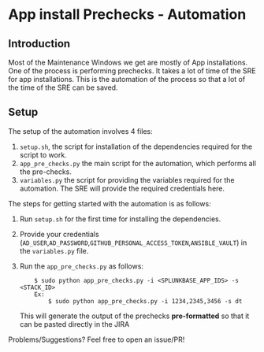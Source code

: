 # App install Prechecks - Automation

## Introduction

Most of the Maintenance Windows we get are mostly of App installations. One of the process is performing prechecks. It takes a lot of time of the SRE for app installations. This is the automation of the process so that a lot of the time of the SRE can be saved.

## Setup

The setup of the automation involves 4 files:

1. `setup.sh`, the script for installation of the dependencies required for the script to work.
2. `app_pre_checks.py` the main script for the automation, which performs all the pre-checks.
3. `variables.py` the script for providing the variables required for the automation. The SRE will provide the required credentials here.

The steps for getting started with the automation is as follows:

1. Run `setup.sh` for the first time for installing the dependencies.
2. Provide your credentials (`AD_USER`,`AD_PASSWORD`,`GITHUB_PERSONAL_ACCESS_TOKEN`,`ANSIBLE_VAULT`) in the `variables.py` file.
3. Run the `app_pre_checks.py` as follows:

    ```
        $ sudo python app_pre_checks.py -i <SPLUNKBASE_APP_IDS> -s <STACK_ID>
        Ex:
            $ sudo python app_pre_checks.py -i 1234,2345,3456 -s dt
    ```
    This will generate the output of the prechecks **pre-formatted** so that it can be pasted directly in the JIRA

Problems/Suggestions? Feel free to open an issue/PR!
